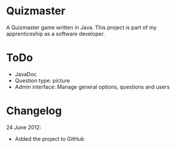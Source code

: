 Quizmaster
==================================================

A Quizmaster game written in Java.
This project is part of my apprenticeship as a software developer.



ToDo
==================================================
* JavaDoc
* Question type: picture
* Admin interface: Manage general options, questions and users



Changelog
==================================================
24 June 2012:
* Added the project to GitHub
